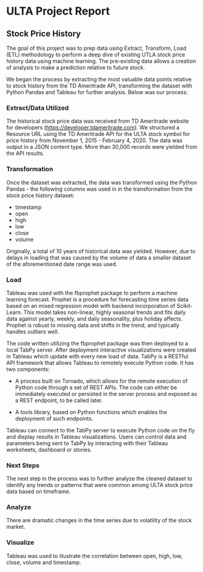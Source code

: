 # ULTA Project Report
## Stock Price History
The goal of this project was to prep data using Extract, Transform, Load (ETL) methodology to perform a deep dive of existing UTLA stock price history data using machine learning. The pre-existing data
allows a creation of analysis to make a prediction relative to future stock. 

We began the process by extracting the most valuable data points relative to stock history from the TD Ameritrade API, transforming the dataset with Python Pandas and Tableau for further analysis.
Below was our process:

### Extract/Data Utilized
The historical stock price data was received from TD Ameritrade website for developers (https://developer.tdameritrade.com). We structured a Resource URL using the TD Ameritrade API for the
ULTA stock symbol for price history from November 1, 2015 - February 4, 2020. The data was output in a JSON content type. More than 30,000 records were yielded from the API results. 

### Transformation
Once the dataset was extracted, the data was transformed using the Python Pandas - the following columns was used in in the transformation from the stock price history dataset:

- timestamp
- open
- high
- low
- close
- volume

Originally, a total of 10 years of historical data was yielded. However, due to delays in loading that was caused by the volume of data a smaller dataset of the aforementioned date range was used. 

### Load
Tableau was used with the fbprophet package to perform a machine learning forecast. Prophet is a procedure for forecasting time series data based on an mixed regression model with backend incorporation of
Scikit-Learn. This model takes non-linear, highly seasonal trends and fits daily data against yearly, weekly, and daily seasonality, plus holiday affects. Prophet is robust to missing data and shifts in the trend,
and typically handles outliers well. 

The code written utilizing the fbprophet package was then deployed to a local TabPy server. After deployment interactive visualizations were created in Tableau which update with every new load of data.
TabPy is a RESTful API framework that allows Tableau to remotely execute Python code. It has two components:

- A process built on Tornado, which allows for the remote execution of Python code through a set of REST APIs. The code can either be immediately executed or persisted in the server process and exposed
as a REST endpoint, to be called later.

- A tools library, based on Python functions which enables the deployment of such endpoints.

Tableau can connect to the TabPy server to execute Python code on the fly and display results in Tableau visualizations. Users can control data and parameters being sent to TabPy by interacting
with their Tableau worksheets, dashboard or stories.

### Next Steps
The next step in the process was to further analyze the cleaned dataset to identify any trends or patterns that were common among ULTA stock price data based on timeframe.

### Analyze
There are dramatic changes in the time series due to volatility of the stock market. 

### Visualize
Tableau was used to illustrate the correlation between open, high, low, close, volume and timestamp. 
